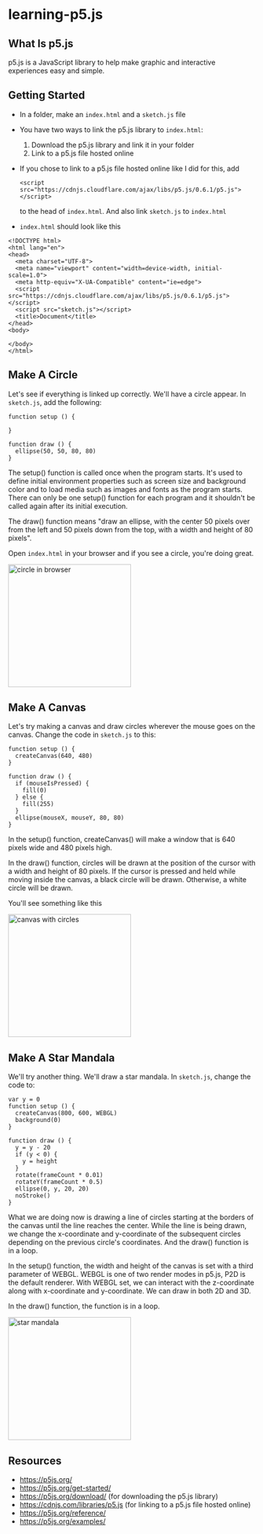 # learning-p5.js

## What Is p5.js
p5.js is a JavaScript library to help make graphic and interactive experiences easy and simple.

## Getting Started
* In a folder, make an ```index.html``` and a ```sketch.js``` file
* You have two ways to link the p5.js library to ```index.html```:
   1. Download the p5.js library and link it in your folder
   2. Link to a p5.js file hosted online
* If you chose to link to a p5.js file hosted online like I did for this, add

   ```<script src="https://cdnjs.cloudflare.com/ajax/libs/p5.js/0.6.1/p5.js"></script>```

   to the head of ```index.html```.  And also link ```sketch.js``` to ```index.html```
* ```index.html``` should look like this
```
<!DOCTYPE html>
<html lang="en">
<head>
  <meta charset="UTF-8">
  <meta name="viewport" content="width=device-width, initial-scale=1.0">
  <meta http-equiv="X-UA-Compatible" content="ie=edge">
  <script src="https://cdnjs.cloudflare.com/ajax/libs/p5.js/0.6.1/p5.js"></script>
  <script src="sketch.js"></script>
  <title>Document</title>
</head>
<body>
  
</body>
</html>
```

## Make A Circle
Let's see if everything is linked up correctly.  We'll have a circle appear.  In ```sketch.js```, add the following:

```
function setup () {

}

function draw () {
  ellipse(50, 50, 80, 80)
}
```

The setup() function is called once when the program starts. It's used to define initial environment properties such as screen size and background color and to load media such as images and fonts as the program starts. There can only be one setup() function for each program and it shouldn't be called again after its initial execution. 

The draw() function means "draw an ellipse, with the center 50 pixels over from the left and 50 pixels down from the top, with a width and height of 80 pixels".

Open ```index.html``` in your browser and if you see a circle, you're doing great.

<img src="images/circle.png" alt="circle in browser" width="250" height="250">

## Make A Canvas
Let's try making a canvas and draw circles wherever the mouse goes on the canvas.  Change the code in ```sketch.js``` to this:

```
function setup () {
  createCanvas(640, 480)
}

function draw () {
  if (mouseIsPressed) {
    fill(0)
  } else {
    fill(255)
  }
  ellipse(mouseX, mouseY, 80, 80)
}
```

In the setup() function, createCanvas() will make a window that is 640 pixels wide and 480 pixels high.

In the draw() function, circles will be drawn at the position of the cursor with a width and height of 80 pixels.  If the cursor is pressed and held while moving inside the canvas, a black circle will be drawn.  Otherwise, a white circle will be drawn.

You'll see something like this

<img src="images/canvas.png" alt="canvas with circles" width="250" height="250">

## Make A Star Mandala
We'll try another thing.  We'll draw a star mandala.  In ```sketch.js```, change the code to:

```
var y = 0
function setup () {
  createCanvas(800, 600, WEBGL)
  background(0)
}

function draw () {
  y = y - 20
  if (y < 0) {
    y = height
  }
  rotate(frameCount * 0.01)
  rotateY(frameCount * 0.5)
  ellipse(0, y, 20, 20)
  noStroke()
}
```

What we are doing now is drawing a line of circles starting at the borders of the canvas until the line reaches the center.  While the line is being drawn, we change the x-coordinate and y-coordinate of the subsequent circles depending on the previous circle's coordinates.  And the draw() function is in a loop.

In the setup() function, the width and height of the canvas is set with a third parameter of WEBGL.  WEBGL is one of two render modes in p5.js, P2D is the default renderer.  With WEBGL set, we can interact with the z-coordinate along with x-coordinate and y-coordinate.  We can draw in both 2D and 3D.

In the draw() function, the function is in a loop.

<img src="images/star mandala.png" alt="star mandala" width="250" height="250">

## Resources
* https://p5js.org/
* https://p5js.org/get-started/
* https://p5js.org/download/ (for downloading the p5.js library)
* https://cdnjs.com/libraries/p5.js (for linking to a p5.js file hosted online)
* https://p5js.org/reference/
* https://p5js.org/examples/